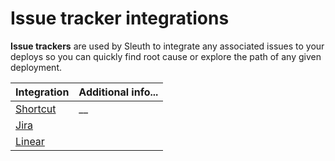 # Issue tracker integrations

**Issue trackers** are used by Sleuth to integrate any associated issues to your deploys so you can quickly find root cause or explore the path of any given deployment.&#x20;

| Integration              | Additional info... |
| ------------------------ | ------------------ |
| [Shortcut](clubhouse.md) | __                 |
| [Jira](jira.md)          |                    |
| [Linear](linear.md)      |                    |
